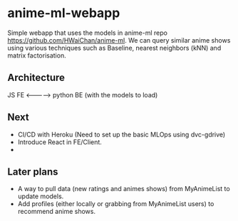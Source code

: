 # anime-ml-webapp

Simple webapp that uses the models in anime-ml repo https://github.com/HWaiChan/anime-ml. 
We can query similar anime shows using various techniques such as Baseline, nearest neighbors (kNN) and matrix factorisation.


## Architecture

JS FE <-----> python BE (with the models to load)

## Next
- CI/CD with Heroku (Need to set up the basic MLOps using dvc-gdrive)
- Introduce React in FE/Client.
- 

## Later plans

- A way to pull data (new ratings and animes shows) from MyAnimeList to update models.
- Add profiles (either locally or grabbing from MyAnimeList users) to recommend anime shows. 

